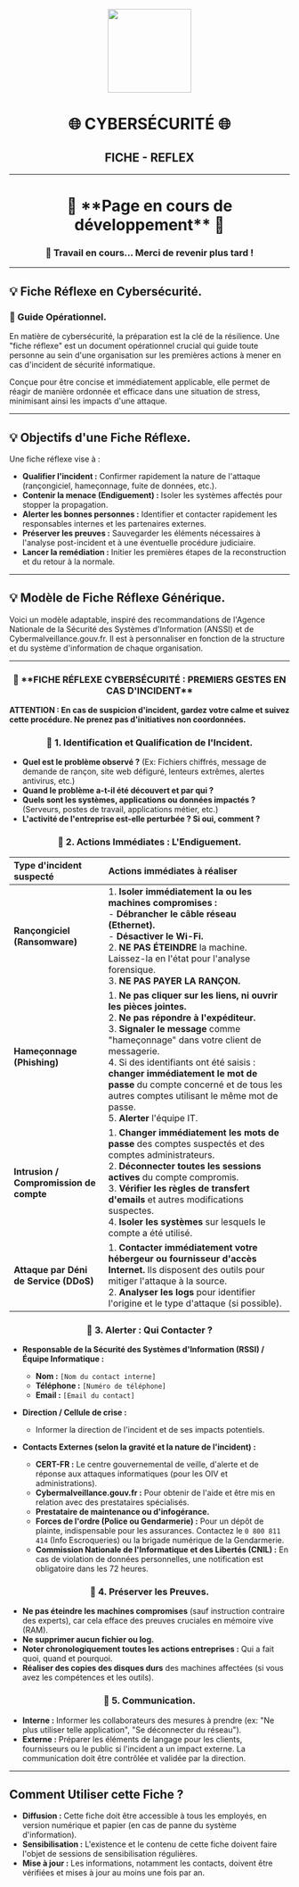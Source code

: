 <p align="center">
  <img src="https://avatars.githubusercontent.com/u/167217017?s=400&u=d983b9423c4eb8cdb9bfe8b14f505be5c894d6bc&v=4" width="150" />
</p>

<h1 align="center">🌐 CYBERSÉCURITÉ 🌐</h1>
<h2 align="center"> FICHE - REFLEX </h2>

---

<h1 align="center"> 🚧 **Page en cours de développement** 🚧</h1>
<h3 align="center"> 🔧 Travail en cours... Merci de revenir plus tard !</h3>

---

<h2 align="left">💡 Fiche Réflexe en Cybersécurité.</h2>
<h3 align="left">👋 Guide Opérationnel.</h3>

En matière de cybersécurité, la préparation est la clé de la résilience. Une "fiche réflexe" est un document opérationnel crucial qui guide toute personne au sein d'une organisation sur les premières actions à mener en cas d'incident de sécurité informatique.

Conçue pour être concise et immédiatement applicable, elle permet de réagir de manière ordonnée et efficace dans une situation de stress, minimisant ainsi les impacts d'une attaque.

---
<h2 align="left">💡 Objectifs d'une Fiche Réflexe.</h2>

Une fiche réflexe vise à :
- **Qualifier l'incident :** Confirmer rapidement la nature de l'attaque (rançongiciel, hameçonnage, fuite de données, etc.).
- **Contenir la menace (Endiguement) :** Isoler les systèmes affectés pour stopper la propagation.
- **Alerter les bonnes personnes :** Identifier et contacter rapidement les responsables internes et les partenaires externes.
- **Préserver les preuves :** Sauvegarder les éléments nécessaires à l'analyse post-incident et à une éventuelle procédure judiciaire.
- **Lancer la remédiation :** Initier les premières étapes de la reconstruction et du retour à la normale.

---
<h2 align="left">💡 Modèle de Fiche Réflexe Générique.</h2>

Voici un modèle adaptable, inspiré des recommandations de l'Agence Nationale de la Sécurité des Systèmes d'Information (ANSSI) et de Cybermalveillance.gouv.fr. Il est à personnaliser en fonction de la structure et du système d'information de chaque organisation.

---

<h3 align="center"> 👋 **FICHE RÉFLEXE CYBERSÉCURITÉ : PREMIERS GESTES EN CAS D'INCIDENT**</h3>

**ATTENTION : En cas de suspicion d'incident, gardez votre calme et suivez cette procédure. Ne prenez pas d'initiatives non coordonnées.**

<h3 align="center"> 👋 1. Identification et Qualification de l'Incident.</h3>

* **Quel est le problème observé ?** (Ex: Fichiers chiffrés, message de demande de rançon, site web défiguré, lenteurs extrêmes, alertes antivirus, etc.)
* **Quand le problème a-t-il été découvert et par qui ?**
* **Quels sont les systèmes, applications ou données impactés ?** (Serveurs, postes de travail, applications métier, etc.)
* **L'activité de l'entreprise est-elle perturbée ? Si oui, comment ?**

<h3 align="center"> 👋 2. Actions Immédiates : L'Endiguement.</h3>

| Type d'incident suspecté          | Actions immédiates à réaliser                                                                                                                                                                                                                                                                 |
| :-------------------------------- | :-------------------------------------------------------------------------------------------------------------------------------------------------------------------------------------------------------------------------------------------------------------------------------------------- |
| **Rançongiciel (Ransomware)** | 1. **Isoler immédiatement la ou les machines compromises :**<br>   - **Débrancher le câble réseau (Ethernet).**<br>   - **Désactiver le Wi-Fi.**<br>2. **NE PAS ÉTEINDRE** la machine. Laissez-la en l'état pour l'analyse forensique.<br>3. **NE PAS PAYER LA RANÇON.** |
| **Hameçonnage (Phishing)** | 1. **Ne pas cliquer sur les liens, ni ouvrir les pièces jointes.**<br>2. **Ne pas répondre à l'expéditeur.**<br>3. **Signaler le message** comme "hameçonnage" dans votre client de messagerie.<br>4. Si des identifiants ont été saisis : **changer immédiatement le mot de passe** du compte concerné et de tous les autres comptes utilisant le même mot de passe.<br>5. **Alerter** l'équipe IT. |
| **Intrusion / Compromission de compte** | 1. **Changer immédiatement les mots de passe** des comptes suspectés et des comptes administrateurs.<br>2. **Déconnecter toutes les sessions actives** du compte compromis.<br>3. **Vérifier les règles de transfert d'emails** et autres modifications suspectes.<br>4. **Isoler les systèmes** sur lesquels le compte a été utilisé. |
| **Attaque par Déni de Service (DDoS)** | 1. **Contacter immédiatement votre hébergeur ou fournisseur d'accès Internet.** Ils disposent des outils pour mitiger l'attaque à la source.<br>2. **Analyser les logs** pour identifier l'origine et le type d'attaque (si possible). |

<h3 align="center"> 👋 3. Alerter : Qui Contacter ?</h3>

* **Responsable de la Sécurité des Systèmes d'Information (RSSI) / Équipe Informatique :**
    * **Nom :** `[Nom du contact interne]`
    * **Téléphone :** `[Numéro de téléphone]`
    * **Email :** `[Email du contact]`

* **Direction / Cellule de crise :**
    * Informer la direction de l'incident et de ses impacts potentiels.

* **Contacts Externes (selon la gravité et la nature de l'incident) :**
    * **CERT-FR :** Le centre gouvernemental de veille, d'alerte et de réponse aux attaques informatiques (pour les OIV et administrations).
    * **Cybermalveillance.gouv.fr :** Pour obtenir de l'aide et être mis en relation avec des prestataires spécialisés.
    * **Prestataire de maintenance ou d'infogérance.**
    * **Forces de l'ordre (Police ou Gendarmerie) :** Pour un dépôt de plainte, indispensable pour les assurances. Contactez le `0 800 811 414` (Info Escroqueries) ou la brigade numérique de la Gendarmerie.
    * **Commission Nationale de l'Informatique et des Libertés (CNIL) :** En cas de violation de données personnelles, une notification est obligatoire dans les 72 heures.

<h3 align="center"> 👋 4. Préserver les Preuves.</h3>

* **Ne pas éteindre les machines compromises** (sauf instruction contraire des experts), car cela efface des preuves cruciales en mémoire vive (RAM).
* **Ne supprimer aucun fichier ou log.**
* **Noter chronologiquement toutes les actions entreprises :** Qui a fait quoi, quand et pourquoi.
* **Réaliser des copies des disques durs** des machines affectées (si vous avez les compétences et les outils).

<h3 align="center"> 👋 5. Communication.</h3>

* **Interne :** Informer les collaborateurs des mesures à prendre (ex: "Ne plus utiliser telle application", "Se déconnecter du réseau").
* **Externe :** Préparer les éléments de langage pour les clients, fournisseurs ou le public si l'incident a un impact externe. La communication doit être contrôlée et validée par la direction.

---

## Comment Utiliser cette Fiche ?

-   **Diffusion :** Cette fiche doit être accessible à tous les employés, en version numérique et papier (en cas de panne du système d'information).
-   **Sensibilisation :** L'existence et le contenu de cette fiche doivent faire l'objet de sessions de sensibilisation régulières.
-   **Mise à jour :** Les informations, notamment les contacts, doivent être vérifiées et mises à jour au moins une fois par an.
